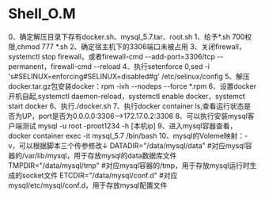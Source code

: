 # Shell_O.M
0、确定解压目录下存有docker.sh、mysql_5.7.tar、root.sh
1、给予*.sh 700权限,chmod 777 *.sh
2、确定宿主机下的3306端口未被占用
3、关闭firewall，systemctl stop firewall，或者firewall-cmd --add-port=3306/tcp --permanent，firewall-cmd --reload
4、执行setenforce 0,sed -i 's#SELINUX=enforcing#SELINUX=disabled#g' /etc/selinux/config
5、解压docker.tar.gz包安装docker：rpm -ivh --nodeps --force *.rpm
6、设置docker开机自起,systemctl daemon-reload，systemctl enable docker，systemct start docker
6、执行./docker.sh
7、执行docker container ls,查看运行状态是否为UP，port是否为0.0.0.0:3306-->172.17.0.2:3306
8、可以执行安装mysql客户端测试 mysql -u root -proot1234 -h [本机ip]
9、进入mysql容器查看，docker container exec -it mysql_5.7 /bin/bash
10、mysql的Voleme映射：-v，可以根据脚本三个传参修改↓
DATADIR="/data/mysql/data"     #对应mysql容器的/var/lib/mysql，用于存放mysql的data数据库文件
TMPDIR="/data/mysql/tmp"       #对应mysql容器的/tmp，用于存放mysql运行时生成的socket文件
ETCDIR="/data/mysql/conf.d"    #对应mysql/etc/mysql/conf.d，用于存放mysql配置文件
